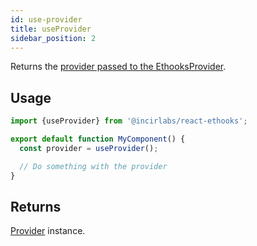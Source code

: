 ```yaml
---
id: use-provider
title: useProvider
sidebar_position: 2
---
```


Returns the [provider passed to the EthooksProvider](../components/ethooks-provider#provider).

## Usage

```jsx
import {useProvider} from '@incirlabs/react-ethooks';

export default function MyComponent() {
  const provider = useProvider();

  // Do something with the provider
}
```

## Returns

[Provider](https://docs.ethers.org/v5/api/providers/provider/) instance.
